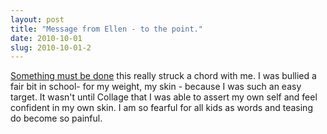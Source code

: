 ```yaml
---
layout: post
title: "Message from Ellen - to the point."
date: 2010-10-01
slug: 2010-10-01-2
---
```



 [Something must be done](http://www.youtube.com/ellen#p/u/13/Br7nbQSIyhg)   this really struck a chord with me.  I was bullied a fair bit in school- for my weight, my skin - because I was such an easy target.  It wasn&apos;t until Collage that I was able to assert my own self and feel confident in my own skin.  I am so fearful for all kids as words and teasing do become so painful.  
